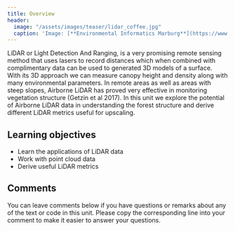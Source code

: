 ```yaml
---
title: Overview
header:
  image: "/assets/images/teaser/lidar_coffee.jpg"
  caption: 'Image: [**Environmental Informatics Marburg**](https://www.uni-marburg.de/en/fb19/disciplines/physisch/environmentalinformatics){:target="_blank"}'
---
```


LiDAR or Light Detection And Ranging, is a very promising remote sensing method that uses lasers to record distances which when combined with complimentary data can be used to generated 3D models of a surface.  
With its 3D approach we can measure canopy height and density along with many environmental parameters. 
In remote areas as well as areas with steep slopes, Airborne LiDAR has proved very effective in monitoring vegetation structure (Getzin et al 2017).
In this unit we explore the potential of Airborne LiDAR data in understanding the forest structure and derive different LiDAR metrics useful for upscaling. 

<!--more-->


## Learning objectives

* Learn the applications of LiDAR data 
* Work with point cloud data
* Derive useful LiDAR metrics

## Comments 

You can leave comments below if you have questions or remarks about any of the text or code in this unit. Please copy the corresponding line into your comment to make it easier to answer your questions.

<script src="https://utteranc.es/client.js" 
        repo="GeoMOER/moer-mpg-upscaling"
        issue-term="moer_mpg_upscaling_unit04_Overview" 
        theme="github-light" 
        crossorigin="anonymous" 
        async> 
</script> 
